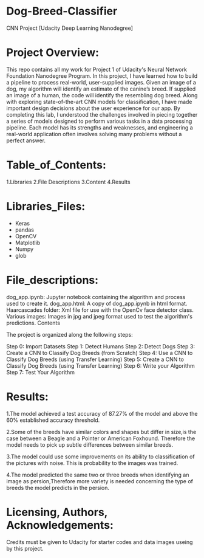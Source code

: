 # Dog-Breed-Classifier
CNN Project [Udacity Deep Learning Nanodegree]

# Project Overview:
This repo contains all my work for Project 1 of Udacity's Neural Network Foundation Nanodegree Program. In this project, I have learned how to build a pipeline to process real-world, user-supplied images. Given an image of a dog, my algorithm will identify an estimate of the canine’s breed. If supplied an image of a human, the code will identify the resembling dog breed. Along with exploring state-of-the-art CNN models for classification, I have made important design decisions about the user experience for our app. By completing this lab, I understood the challenges involved in piecing together a series of models designed to perform various tasks in a data processing pipeline. Each model has its strengths and weaknesses, and engineering a real-world application often involves solving many problems without a perfect answer.

# Table_of_Contents:
1.Libraries
2.File Descriptions
3.Content
4.Results

# Libraries_Files:
* Keras
* pandas
* OpenCV
* Matplotlib
* Numpy
* glob

# File_descriptions:
dog_app.ipynb: Jupyter notebook containing the algorithm and process used to create it.
dog_app.html: A copy of dog_app.ipynb in html format.
Haarcascades folder: Xml file for use with the OpenCv face detector class.
Various images: Images in jpg and jpeg format used to test the algorithm's predictions.
Contents

The project is organized along the following steps:

Step 0: Import Datasets
Step 1: Detect Humans
Step 2: Detect Dogs
Step 3: Create a CNN to Classify Dog Breeds (from Scratch)
Step 4: Use a CNN to Classify Dog Breeds (using Transfer Learning)
Step 5: Create a CNN to Classify Dog Breeds (using Transfer Learning)
Step 6: Write your Algorithm
Step 7: Test Your Algorithm

# Results:
1.The model achieved a test accuracy of 87.27% of the model and above the 60% established accuracy threshold.

2.Some of the breeds have similar colors and shapes but differ in size,is the case between a Beagle and a Pointer or American Foxhound. Therefore the model needs to pick up subtle differences between similar breeds.

3.The model could use some improvements on its ability to classification of the pictures with noise. This is probability to the images was trained.

4.The model predicted the same two or three breeds when identifying an image as persion,Therefore more variety is needed concerning the type of breeds the model predicts in the  persion.

 


# Licensing, Authors, Acknowledgements:
Credits must be given to Udacity for  starter codes and data images useing by this project.
